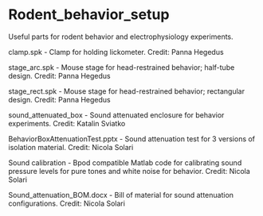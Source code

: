 # Rodent_behavior_setup
Useful parts for rodent behavior and electrophysiology experiments.

clamp.spk - Clamp for holding lickometer. Credit: Panna Hegedus

stage_arc.spk - Mouse stage for head-restrained behavior; half-tube design. Credit: Panna Hegedus

stage_rect.spk - Mouse stage for head-restrained behavior; rectangular design. Credit: Panna Hegedus

sound_attenuated_box - Sound attenuated enclosure for behavior experiments. Credit: Katalin Sviatko

BehaviorBoxAttenuationTest.pptx - Sound attenuation test for 3 versions of isolation material. Credit: Nicola Solari

Sound calibration - Bpod compatible Matlab code for calibrating sound pressure levels for pure tones and white noise for behavior. Credit: Nicola Solari

Sound_attenuation_BOM.docx - Bill of material for sound attenuation configurations. Credit: Nicola Solari
